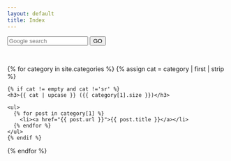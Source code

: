 ```yaml
---
layout: default
title: Index
---
```


<form method="get" id="search-google" action="https://www.google.com/search" target="_blank">
<input type="hidden" name="sitesearch" value="programming-review.com" />
<input type="text" name="q" maxlength="255" value="" placeholder="Google search" class="form-control" />
<button type="submit" form="search-google" value="Submit">GO</button>
</form>

<br style="clear:both" />

<div class="home">

{% for category in site.categories %}
  {% assign cat = category | first | strip %}      
  
    {% if cat != empty and cat !='sr' %} 
    <h3>{{ cat | upcase }} ({{ category[1].size }})</h3>
    
    <ul>
      {% for post in category[1] %}
        <li><a href="{{ post.url }}">{{ post.title }}</a></li>
      {% endfor %}
    </ul>
    {% endif %}

{% endfor %}

</div>
